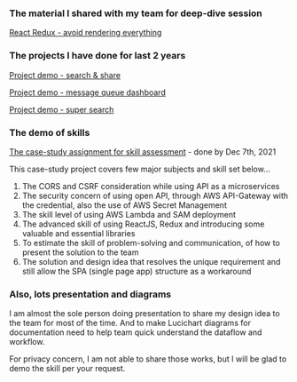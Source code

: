 
### The material I shared with my team for deep-dive session

[React Redux - avoid rendering everything](redux-1/index.md)

### The projects I have done for last 2 years

[Project demo - search & share](project/search-share.md)

[Project demo - message queue dashboard](project/eadmin.md)

[Project demo - super search](project/super-search.md)


### The demo of skills

[The case-study assignment for skill assessment](https://github.com/fanartie/layla#arthurs-submissio) - done by Dec 7th, 2021

This case-study project covers few major subjects and skill set below...

1. The CORS and CSRF consideration while using API as a microservices
2. The security concern of using open API, through AWS API-Gateway with the credential, also the use of AWS Secret Management
3. The skill level of using AWS Lambda and SAM deployment
4. The advanced skill of using ReactJS, Redux and introducing some valuable and essential libraries
5. To estimate the skill of problem-solving and communication, of how to present the solution to the team
6. The solution and design idea that resolves the unique requirement and still allow the SPA (single page app) structure as a workaround

### Also, lots presentation and diagrams

I am almost the sole person doing presentation to share my design idea to the team for most of the time. 
And to make Lucichart diagrams for documentation need to help team quick understand the dataflow and workflow.

For privacy concern, I am not able to share those works, but I will be glad to demo the skill per your request. 